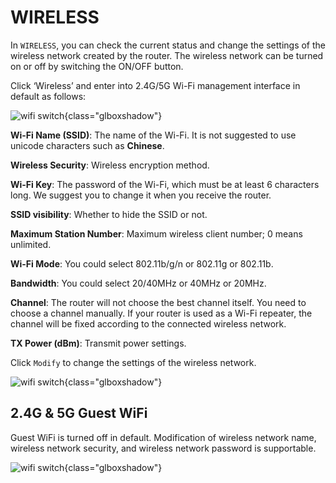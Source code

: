 # WIRELESS

In `WIRELESS`, you can check the current status and change the settings of the wireless network created by the router. The wireless network can be turned on or off by switching the ON/OFF button.

Click ‘Wireless’ and enter into 2.4G/5G Wi-Fi management interface in default as follows:


![wifi switch](https://static.gl-inet.com/docs/en/3/setup/cirrus/Wireless/Wireless1.png){class="glboxshadow"}

**Wi-Fi Name (SSID)**: The name of the Wi-Fi. It is not suggested to use unicode characters such as **Chinese**.

**Wireless Security**: Wireless encryption method.

**Wi-Fi Key**: The password of the Wi-Fi, which must be at least 6 characters long. We suggest you to change it when you receive the router.

**SSID visibility**: Whether to hide the SSID or not.

**Maximum Station Number**: Maximum wireless client number; 0 means unlimited.

**Wi-Fi Mode**: You could select 802.11b/g/n or 802.11g or 802.11b.

**Bandwidth**: You could select 20/40MHz or 40MHz or 20MHz.

**Channel**: The router will not choose the best channel itself. You need to choose a channel manually. If your router is used as a Wi-Fi repeater, the channel will be fixed according to the connected wireless network.

**TX Power (dBm)**: Transmit power settings.



Click `Modify` to change the settings of the wireless network.

![wifi switch](https://static.gl-inet.com/docs/en/3/setup/cirrus/Wireless/wireless2.png){class="glboxshadow"}


## 2.4G & 5G Guest WiFi

Guest WiFi is turned off in default. Modification of wireless network name, wireless network security, and wireless
network password is supportable.

![wifi switch](https://static.gl-inet.com/docs/en/3/setup/cirrus/Wireless/wireless3.png){class="glboxshadow"}


